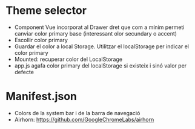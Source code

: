 # Theme selector

- Component Vue incorporat al Drawer dret que com a mínim permeti canviar color primary base (interessant olor secundary o accent)
- Escollir color primary
- Guardar el color a local Storage. Utilitzar el localStorage per indicar el color primary
- Mounted: recuperar color del LocalStorage
- app.js agafa color primary del localStorage si existeix i sinó valor per defecte

# Manifest.json

- Colors de la system bar i de la barra de navegació 
- Airhorn: https://github.com/GoogleChromeLabs/airhorn

